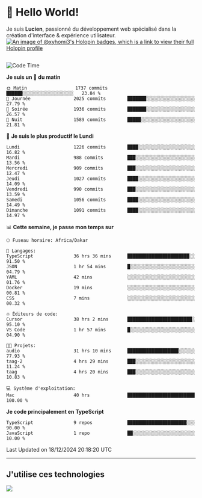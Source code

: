 # 👋 Hello World!

Je suis **Lucien**, passionné du développement web spécialisé dans la création d'interface & expérience utilisateur.
[![An image of @xyhomi3's Holopin badges, which is a link to view their full Holopin profile](https://holopin.me/xyhomi3)](https://holopin.io/@xyhomi3)

##

<!--START_SECTION:waka-->
![Code Time](http://img.shields.io/badge/Code%20Time-2%2C816%20hrs%2032%20mins-blue)

**Je suis un 🐤 du matin** 

```text
🌞 Matin                  1737 commits        ██████░░░░░░░░░░░░░░░░░░░   23.84 % 
🌆 Journée                2025 commits        ███████░░░░░░░░░░░░░░░░░░   27.79 % 
🌃 Soirée                 1936 commits        ███████░░░░░░░░░░░░░░░░░░   26.57 % 
🌙 Nuit                   1589 commits        █████░░░░░░░░░░░░░░░░░░░░   21.81 % 
```
📅 **Je suis le plus productif le Lundi** 

```text
Lundi                    1226 commits        ████░░░░░░░░░░░░░░░░░░░░░   16.82 % 
Mardi                    988 commits         ███░░░░░░░░░░░░░░░░░░░░░░   13.56 % 
Mercredi                 909 commits         ███░░░░░░░░░░░░░░░░░░░░░░   12.47 % 
Jeudi                    1027 commits        ████░░░░░░░░░░░░░░░░░░░░░   14.09 % 
Vendredi                 990 commits         ███░░░░░░░░░░░░░░░░░░░░░░   13.59 % 
Samedi                   1056 commits        ████░░░░░░░░░░░░░░░░░░░░░   14.49 % 
Dimanche                 1091 commits        ████░░░░░░░░░░░░░░░░░░░░░   14.97 % 
```


📊 **Cette semaine, je passe mon temps sur** 

```text
🕑︎ Fuseau horaire: Africa/Dakar

💬 Langages: 
TypeScript               36 hrs 36 mins      ███████████████████████░░   91.50 % 
JSON                     1 hr 54 mins        █░░░░░░░░░░░░░░░░░░░░░░░░   04.79 % 
YAML                     42 mins             ░░░░░░░░░░░░░░░░░░░░░░░░░   01.76 % 
Docker                   19 mins             ░░░░░░░░░░░░░░░░░░░░░░░░░   00.81 % 
CSS                      7 mins              ░░░░░░░░░░░░░░░░░░░░░░░░░   00.32 % 

🔥 Éditeurs de code: 
Cursor                   38 hrs 2 mins       ████████████████████████░   95.10 % 
VS Code                  1 hr 57 mins        █░░░░░░░░░░░░░░░░░░░░░░░░   04.90 % 

🐱‍💻 Projets: 
audio                    31 hrs 10 mins      ███████████████████░░░░░░   77.93 % 
taag-2                   4 hrs 29 mins       ███░░░░░░░░░░░░░░░░░░░░░░   11.24 % 
taag                     4 hrs 20 mins       ███░░░░░░░░░░░░░░░░░░░░░░   10.83 % 

💻 Système d'exploitation: 
Mac                      40 hrs              █████████████████████████   100.00 % 
```

**Je code principalement en TypeScript** 

```text
TypeScript               9 repos             ██████████████████████░░░   90.00 % 
JavaScript               1 repo              ██░░░░░░░░░░░░░░░░░░░░░░░   10.00 % 
```




 Last Updated on 18/12/2024 20:18:20 UTC
<!--END_SECTION:waka-->
---

## J'utilise ces technologies

<p align="left">
  <a href="https://skillicons.dev">
    <img src="https://skillicons.dev/icons?i=ts,js,md,scss,tailwind,react,docker,express,astro,vite,nextjs,vercel,figma,ableton" />
  </a>
</p>

